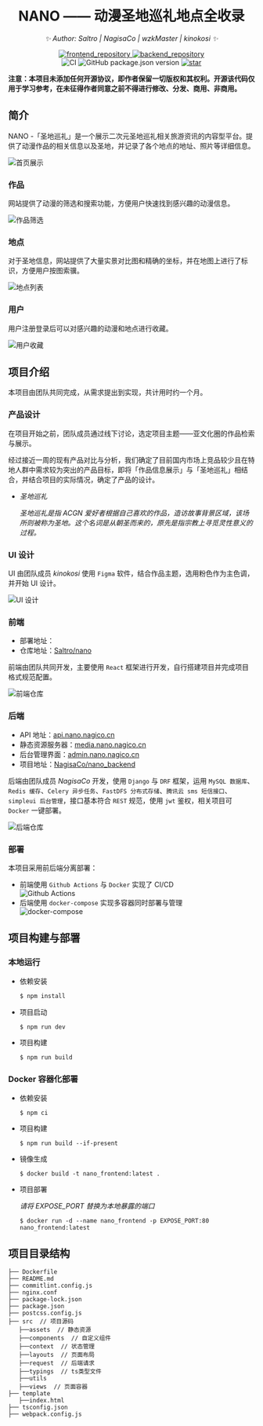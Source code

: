 <div align="center">

# NANO —— 动漫圣地巡礼地点全收录

<!-- markdownlint-disable-next-line MD036 -->
_✨ Author: Saltro | NagisaCo | wzkMaster | kinokosi ✨_
</div>

<p align="center">
  <a href="https://github.com/Saltro/nano">
    <img src="https://img.shields.io/badge/Github-nano-brightgreen?logo=github" alt="frontend_repository">
  </a>
  <a href="https://github.com/NagisaCo/nano_backend">
    <img src="https://img.shields.io/badge/Github-nano_backend-brightgreen?logo=github" alt="backend_repository">
  </a>
  <br />
  <img src="https://img.shields.io/github/workflow/status/Saltro/nano/Nano-frontend%20CI" alt="CI">
  <img alt="GitHub package.json version" src="https://img.shields.io/github/package-json/v/Saltro/nano">
  <a href="stargazers">
    <img src="https://img.shields.io/github/stars/NagisaCo/nano_backend?color=yellow&label=Github%20Stars" alt="star">
  </a>
</p>
<!-- markdownlint-enable MD033 -->

**注意：本项目未添加任何开源协议，即作者保留一切版权和其权利。开源该代码仅用于学习参考，在未征得作者同意之前不得进行修改、分发、商用、非商用。**

## 简介

NANO -「圣地巡礼」是一个展示二次元圣地巡礼相关旅游资讯的内容型平台。提供了动漫作品的相关信息以及圣地，并记录了各个地点的地址、照片等详细信息。

![首页展示](https://s4.ax1x.com/2021/12/25/Td8KjP.png)

### 作品

网站提供了动漫的筛选和搜索功能，方便用户快速找到感兴趣的动漫信息。

![作品筛选](https://s4.ax1x.com/2021/12/26/TdGNIe.png)

### 地点

对于圣地信息，网站提供了大量实景对比图和精确的坐标，并在地图上进行了标识，方便用户按图索骥。

![地点列表](https://s4.ax1x.com/2021/12/26/TdGtaD.png)

### 用户

用户注册登录后可以对感兴趣的动漫和地点进行收藏。

![用户收藏](https://s4.ax1x.com/2021/12/26/TdGYVO.md.png)

## 项目介绍

本项目由团队共同完成，从需求提出到实现，共计用时约一个月。

### 产品设计

在项目开始之前，团队成员通过线下讨论，选定项目主题——亚文化圈的作品检索与展示。

经过接近一周的现有产品对比与分析，我们确定了目前国内市场上竞品较少且在特地人群中需求较为突出的产品目标，即将「作品信息展示」与「圣地巡礼」相结合，并结合项目的实际情况，确定了产品的设计。

- *圣地巡礼*

  *圣地巡礼是指 ACGN 爱好者根据自己喜欢的作品，造访故事背景区域，该场所则被称为圣地。这个名词是从朝圣而来的，原先是指宗教上寻觅灵性意义的过程。*

### UI 设计

UI 由团队成员 *kinokosi* 使用 `Figma` 软件，结合作品主题，选用粉色作为主色调，并开始 UI 设计。

![UI 设计](https://s4.ax1x.com/2021/12/26/TdYzVK.png)

### 前端

- 部署地址：
- 仓库地址：[Saltro/nano](https://github.com/Saltro/nano)

前端由团队共同开发，主要使用 `React` 框架进行开发，自行搭建项目并完成项目格式规范配置。

![前端仓库](https://s4.ax1x.com/2021/12/26/TdYvb6.png)

### 后端

- API 地址：[api.nano.nagico.cn](https://api.nano.nagico.cn)
- 静态资源服务器：[media.nano.nagico.cn](https://media.nano.nagico.cn)
- 后台管理界面：[admin.nano.nagico.cn](https://api.nano.nagico.cn/admin)
- 项目地址：[NagisaCo/nano_backend](https://github.com/NagisaCo/nano_backend)

后端由团队成员 *NagisaCo* 开发，使用 `Django` 与 `DRF` 框架，运用 `MySQL 数据库`、`Redis 缓存`、`Celery 异步任务`、`FastDFS 分布式存储`、`腾讯云 sms 短信接口`、`simpleui 后台管理`，接口基本符合 `REST` 规范，使用 `jwt` 鉴权，相关项目可 `Docker` 一键部署。

![后端仓库](https://s4.ax1x.com/2021/12/26/TdYjDx.png)

### 部署

本项目采用前后端分离部署：

- 前端使用 `Github Actions` 与 `Docker` 实现了 CI/CD  
  ![Github Actions](https://s4.ax1x.com/2021/12/26/TdtAKI.png)
- 后端使用 `docker-compose` 实现多容器同时部署与管理  
  ![docker-compose](https://s4.ax1x.com/2021/12/26/TdtErt.png)

## 项目构建与部署

### 本地运行

- 依赖安装

  ```bash
  $ npm install
  ```

- 项目启动
  
  ```bash
  $ npm run dev
  ```

- 项目构建

    ```bash
    $ npm run build
    ```

### Docker 容器化部署

- 依赖安装

  ```shell
  $ npm ci
  ```

- 项目构建

  ```shell
  $ npm run build --if-present
  ```

- 镜像生成

  ```shell
  $ docker build -t nano_frontend:latest .
  ```

- 项目部署

  *请将 EXPOSE_PORT 替换为本地暴露的端口*

  ```shell
  $ docker run -d --name nano_frontend -p EXPOSE_PORT:80 nano_frontend:latest
  ```

## 项目目录结构

```.
├── Dockerfile
├── README.md
├── commitlint.config.js
├── nginx.conf
├── package-lock.json
├── package.json
├── postcss.config.js
├── src  // 项目源码
   ├──assets  // 静态资源
   ├──components  // 自定义组件
   ├──context  // 状态管理
   ├──layouts  // 页面布局
   ├──request  // 后端请求
   ├──typings  // ts类型文件
   ├──utils
   ├──views  // 页面容器
├── template 
   ├──index.html
├── tsconfig.json
├── webpack.config.js

